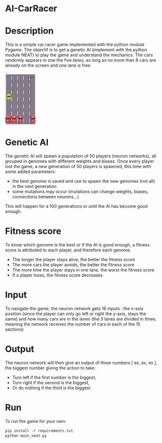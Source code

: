 # AI-CarRacer

# Description
This is a simple car racer game implemented with the python module Pygame. The objectif is to get a genetic AI (implement with the python module NEAT) to play the game and understand the mechanics. The cars randomly appears in one the five lanes, as long as no more than 8 cars are already on the screen and one lane is free.

<img src="https://github.com/shell02/AI-CarRacer/blob/main/population.png?raw=true" style=" width:100px ; height:170px "  >

# Genetic AI
The genetic AI will spawn a population of 50 players (neuron networks), all grouped in genomes with different weights and biases. Once every player lost the game, a new generation of 50 players is spawned, this time with some added parameters:
- the best genome is saved and use to spawn the new genomes (not all) in the next generation
- some mutations may occur (mutations can change weights, biases, connections between neurons...)

This will happen for a 100 generations or until the AI has become good enough.

# Fitness score
To know which genome is the best or if the AI is good enough, a fitness score is attributed to each player, and therefore each genome. 
- The longer the player stays alive, the better the fitness score
- The more cars the player avoids, the better the fitness score
- The more time the player stays in one lane, the worst the fitness score
- If a player loses, the fitness score decreases

# Input
To navigate the game, the neuron network gets 16 inputs : the x-axis position (since the player can only go left or right the y-axis, stays the same) and how many cars are in the lanes (the 5 lanes are divided in three, meaning the network receives the number of cars in each of the 15 sections)

# Output
The neuron network will then give an output of three numbers \[ ex, ex, ex \], the biggest number giving the action to take:
- Turn left if the first number is the biggest,
- Turn right if the second is the biggest,
- Or do nothing if the third is the biggest.

# Run
To run the game for your own:
```
pip install -r requirements.txt
python main_neat.py
```
